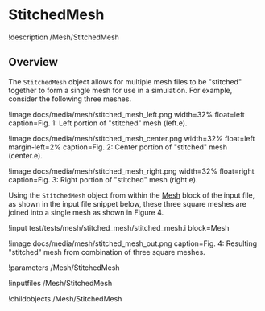 # StitchedMesh
!description /Mesh/StitchedMesh

## Overview
The `StitchedMesh` object allows for multiple mesh files to be "stitched" together to form a single mesh for use
in a simulation. For example, consider the following three meshes.

!image docs/media/mesh/stitched_mesh_left.png width=32% float=left caption=Fig. 1: Left portion of "stitched" mesh (left.e).

!image docs/media/mesh/stitched_mesh_center.png width=32% float=left margin-left=2% caption=Fig. 2: Center portion of "stitched" mesh (center.e).

!image docs/media/mesh/stitched_mesh_right.png width=32% float=right caption=Fig. 3: Right portion of "stitched" mesh (right.e).

Using the `StitchedMesh` object from within the [Mesh](/Mesh/index.md) block of the input file, as shown in the input
file snippet below, these three square meshes are joined into a single mesh as shown in Figure 4.

!input test/tests/mesh/stitched_mesh/stitched_mesh.i block=Mesh

!image docs/media/mesh/stitched_mesh_out.png caption=Fig. 4: Resulting "stitched" mesh from combination of three square meshes.

!parameters /Mesh/StitchedMesh

!inputfiles /Mesh/StitchedMesh

!childobjects /Mesh/StitchedMesh
